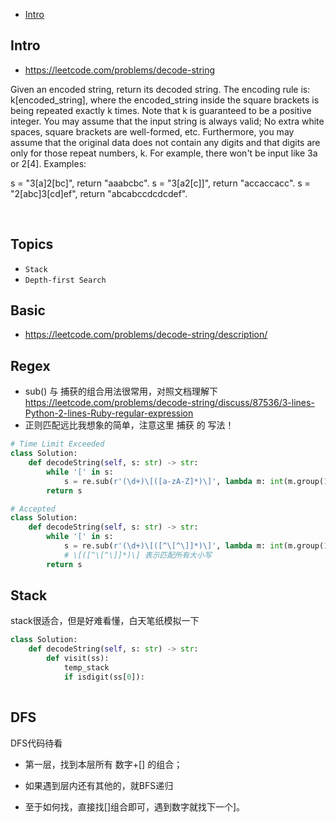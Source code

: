 - [Intro](#intro)

## Intro

- https://leetcode.com/problems/decode-string

Given an encoded string, return its decoded string.
The encoding rule is: k[encoded_string], where the encoded_string inside the square brackets is being repeated exactly k times. Note that k is guaranteed to be a positive integer.
You may assume that the input string is always valid; No extra white spaces, square brackets are well-formed, etc.
Furthermore, you may assume that the original data does not contain any digits and that digits are only for those repeat numbers, k. For example, there won't be input like 3a or 2[4].
Examples:

s = "3[a]2[bc]", return "aaabcbc".
s = "3[a2[c]]", return "accaccacc".
s = "2[abc]3[cd]ef", return "abcabccdcdcdef".

 



## Topics

- `Stack`
- `Depth-first Search`


## Basic

- https://leetcode.com/problems/decode-string/description/




## Regex

- sub() 与 捕获的组合用法很常用，对照文档理解下 https://leetcode.com/problems/decode-string/discuss/87536/3-lines-Python-2-lines-Ruby-regular-expression
- 正则匹配远比我想象的简单，注意这里 捕获 的 写法！



```py
# Time Limit Exceeded
class Solution:
    def decodeString(self, s: str) -> str:
        while '[' in s:
            s = re.sub(r'(\d+)\[([a-zA-Z]*)\]', lambda m: int(m.group(1)) * m.group(2), s)
        return s

# Accepted
class Solution:
    def decodeString(self, s: str) -> str:
        while '[' in s:
            s = re.sub(r'(\d+)\[([^\[^\]]*)\]', lambda m: int(m.group(1)) * m.group(2), s)
            # \[([^\[^\]]*)\] 表示匹配所有大小写
        return s
```



## Stack

stack很适合，但是好难看懂，白天笔纸模拟一下



```py
class Solution:
    def decodeString(self, s: str) -> str:
        def visit(ss):
            temp_stack
            if isdigit(ss[0]):
        


```


## DFS

DFS代码待看



- 第一层，找到本层所有 数字+[] 的组合；
- 如果遇到层内还有其他的，就BFS递归

- 至于如何找，直接找[]组合即可，遇到数字就找下一个]。
